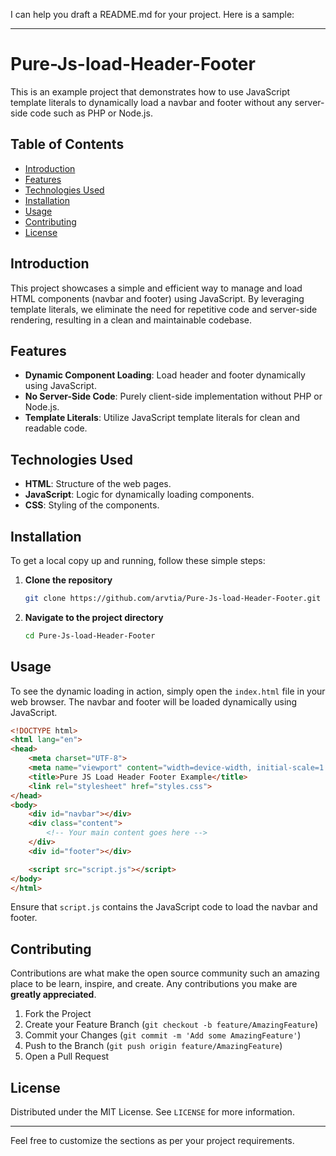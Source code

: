 I can help you draft a README.md for your project. Here is a sample:

---

# Pure-Js-load-Header-Footer

This is an example project that demonstrates how to use JavaScript template literals to dynamically load a navbar and footer without any server-side code such as PHP or Node.js.

## Table of Contents
- [Introduction](#introduction)
- [Features](#features)
- [Technologies Used](#technologies-used)
- [Installation](#installation)
- [Usage](#usage)
- [Contributing](#contributing)
- [License](#license)

## Introduction
This project showcases a simple and efficient way to manage and load HTML components (navbar and footer) using JavaScript. By leveraging template literals, we eliminate the need for repetitive code and server-side rendering, resulting in a clean and maintainable codebase.

## Features
- **Dynamic Component Loading**: Load header and footer dynamically using JavaScript.
- **No Server-Side Code**: Purely client-side implementation without PHP or Node.js.
- **Template Literals**: Utilize JavaScript template literals for clean and readable code.

## Technologies Used
- **HTML**: Structure of the web pages.
- **JavaScript**: Logic for dynamically loading components.
- **CSS**: Styling of the components.

## Installation
To get a local copy up and running, follow these simple steps:

1. **Clone the repository**
   ```sh
   git clone https://github.com/arvtia/Pure-Js-load-Header-Footer.git
   ```
2. **Navigate to the project directory**
   ```sh
   cd Pure-Js-load-Header-Footer
   ```

## Usage
To see the dynamic loading in action, simply open the `index.html` file in your web browser. The navbar and footer will be loaded dynamically using JavaScript.

```html
<!DOCTYPE html>
<html lang="en">
<head>
    <meta charset="UTF-8">
    <meta name="viewport" content="width=device-width, initial-scale=1.0">
    <title>Pure JS Load Header Footer Example</title>
    <link rel="stylesheet" href="styles.css">
</head>
<body>
    <div id="navbar"></div>
    <div class="content">
        <!-- Your main content goes here -->
    </div>
    <div id="footer"></div>

    <script src="script.js"></script>
</body>
</html>
```

Ensure that `script.js` contains the JavaScript code to load the navbar and footer.

## Contributing
Contributions are what make the open source community such an amazing place to be learn, inspire, and create. Any contributions you make are **greatly appreciated**.

1. Fork the Project
2. Create your Feature Branch (`git checkout -b feature/AmazingFeature`)
3. Commit your Changes (`git commit -m 'Add some AmazingFeature'`)
4. Push to the Branch (`git push origin feature/AmazingFeature`)
5. Open a Pull Request

## License
Distributed under the MIT License. See `LICENSE` for more information.

---

Feel free to customize the sections as per your project requirements.
